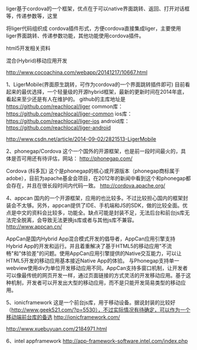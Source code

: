 liger基于cordova的一个框架，优点在于可以native界面跳转、返回、打开对话框等，传递参数等，这里

将liger代码组织成 cordova插件形式，方便cordova直接集成liger，主要使用liger界面跳转、传递参数功能，其他功能使用cordova插件。


html5开发相关资料


混合(Hybrid)移动应用开发

http://www.cocoachina.com/webapp/20141217/10667.html



1、LigerMobile(界面原生跳转，可作为cordova的一个界面跳转插件即可)
目前看起来的最优选择，一个轻量级的开源hybrid框架，最新的更新时间在2014年底，看起来至少还是有人在维护的。
github的主库地址是
https://github.com/reachlocal/liger
common库：
https://github.com/reachlocal/liger-common
ios库：
https://github.com/reachlocal/liger-ios
android库：
https://github.com/reachlocal/liger-android

http://www.csdn.net/article/2014-09-02/2821513-LigerMobile

2、phonegap/Cordova
这个一个国外的开源框架，也是前一段时间最火的，具体是否可用还有待评估，网站：
http://phonegap.com/

Cordova (科多瓦)
这个是phonegap的核心或开源版本（phonegap商标属于adobe），目前为apache基金会项目，在2012年的新闻中看到这个和phonegap都会存在，并且在很长段时间内代码一致。
http://cordova.apache.org/



4、appcan
国内的一个开源框架，应用的也比较多。不过比较担心国内的框架封装会不太够。另外，appcan提供了IDE、手机端和JS的SDK，做的比较全面。优点是中文的资料会比较多，功能全。缺点可能是封装不足，无法后台和前台js库无法完全脱离，会导致无法更换js库或者与其他js库不兼容。
http://www.appcan.cn/

AppCan是国内Hybrid App混合模式开发的倡导者，AppCan应用引擎支持Hybrid App的开发和运行。并且着重解决了基于HTML5的移动应用"不流畅"和"体验差"的问题。使用AppCan应用引擎提供的Native交互能力，可以让HTML5开发的移动应用基本接近Native App的体验。
与Phonegap支持单一webview使用div为单位开发移动应用不同。AppCan支持多窗口机制，让开发者可以像最传统的网页开发一样，通过页面链接的方式灵活的开发移动应用。基于这种机制，开发者可以开发出大型的移动应用，而不是只能开发简易类型的移动应用。 




5、ionicframework
这是一个前台js库，用于移动设备。据说封装的比较好（http://www.geek521.com/?p=5530），不过实际情况有待确定，可以作为一个移动端前台库的备选
http://ionicframework.com/

http://www.xuebuyuan.com/2184971.html


6、intel appframework
http://app-framework-software.intel.com/index.php
